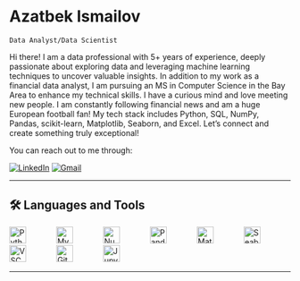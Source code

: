 # Azatbek Ismailov
`Data Analyst/Data Scientist`

Hi there! I am a data professional with 5+ years of experience, deeply passionate about exploring data and leveraging machine learning techniques to uncover valuable insights. In addition to my work as a financial data analyst, I am pursuing an MS in Computer Science in the Bay Area to enhance my technical skills. I have a curious mind and love meeting new people. I am constantly following financial news and am a huge European football fan! My tech stack includes Python, SQL, NumPy, Pandas, scikit-learn, Matplotlib, Seaborn, and Excel. Let’s connect and create something truly exceptional!

You can reach out to me through:

[![LinkedIn](https://img.shields.io/badge/LinkedIn-0077B5?style=flat&logo=linkedin&logoColor=white)](https://www.linkedin.com/in/azatbek-ismailov/)  [![Gmail](https://img.shields.io/badge/Gmail-D14836?style=flat&logo=gmail&logoColor=white)](mailto:azatbek.ismailov1@gmail.com)  

---

## 🛠️ Languages and Tools

<p align="left">
  <img src="https://cdn.jsdelivr.net/gh/devicons/devicon/icons/python/python-original.svg" alt="Python" width="30" height="30" style="margin-right: 50px;"/>
  <img src="https://cdn.jsdelivr.net/gh/devicons/devicon/icons/mysql/mysql-original.svg" alt="MySQL" width="30" height="30" style="margin-right: 50px;"/>
  <img src="https://cdn.jsdelivr.net/gh/devicons/devicon/icons/numpy/numpy-original.svg" alt="NumPy" width="30" height="30" style="margin-right: 50px;"/>
  <img src="https://cdn.jsdelivr.net/gh/devicons/devicon/icons/pandas/pandas-original.svg" alt="Pandas" width="30" height="30" style="margin-right: 50px;"/>
  <img src="https://cdn.jsdelivr.net/gh/devicons/devicon/icons/matplotlib/matplotlib-original.svg" alt="Matplotlib" width="30" height="30" style="margin-right: 50px;"/>
  <img src="https://seaborn.pydata.org/_static/logo-wide-lightbg.svg" alt="Seaborn" width="30" height="30" style="margin-right: 50px;"/>
  <img src="https://cdn.jsdelivr.net/gh/devicons/devicon/icons/vscode/vscode-original.svg" alt="VSCode" width="30" height="30" style="margin-right: 50px;"/>
  <img src="https://cdn.jsdelivr.net/gh/devicons/devicon/icons/github/github-original.svg" alt="GitHub" width="30" height="30" style="margin-right: 50px;"/>
  <img src="https://cdn.jsdelivr.net/gh/devicons/devicon/icons/jupyter/jupyter-original.svg" alt="Jupyter" width="30" height="30" style="margin-right: 50px;"/>
</p>

---
